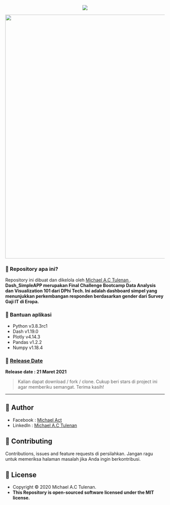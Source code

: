 <p align="center">
	
<img align="center" src="http://ForTheBadge.com/images/badges/built-with-love.svg">

</p>

<img align="center" src="https://drive.google.com/thumbnail?id=1-Ad04VrDU-5H8e4ThHM14_xs7YNK5cNT" width="1024" height="768">

### 🤔 Repository apa ini?
Repository ini dibuat dan dikelola oleh <a href="https://github.com/michael-act"> Michael A.C Tulenan </a>. **Dash_SimpleAPP merupakan Final Challenge Bootcamp Data Analysis dan Visualization 101 dari DPhi Tech. Ini adalah dashboard simpel yang menunjukkan perkembangan responden berdasarkan gender dari Survey Gaji IT di Eropa.**

### 🤖 Bantuan aplikasi
- Python v3.8.3rc1
- Dash v1.19.0
- Plotly v4.14.3
- Pandas v1.2.2
- Numpy v1.18.4

### 📆 <a href="http://syauqi.js.org/">Release Date</a>
**Release date : 21 Maret 2021**
> Kalian dapat download / fork / clone. Cukup beri stars di project ini agar memberiku semangat. Terima kasih!

------------

## 🧑 Author

- Facebook : <a href="https://www.facebook.com/michael.actt"> Michael Act</a>
- LinkedIn : <a href="https://www.linkedin.com/in/michael-act/"> Michael A.C Tulenan</a>

## 🤝 Contributing
Contributions, issues and feature requests di persilahkan.
Jangan ragu untuk memeriksa halaman masalah jika Anda ingin berkontribusi. 


## 📝 License
- Copyright © 2020 Michael A.C Tulenan.
- **This Repository is open-sourced software licensed under the MIT license.**
